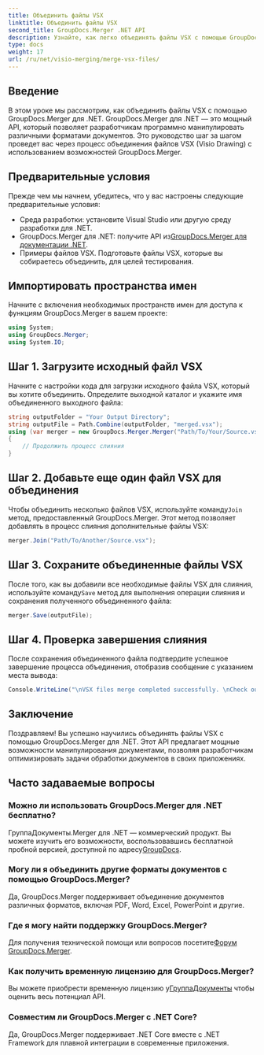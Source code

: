 ```yaml
---
title: Объединить файлы VSX
linktitle: Объединить файлы VSX
second_title: GroupDocs.Merger .NET API
description: Узнайте, как легко объединять файлы VSX с помощью GroupDocs.Merger для .NET. Это подробное руководство упрощает задачи по манипулированию документами.
type: docs
weight: 17
url: /ru/net/visio-merging/merge-vsx-files/
---
```

## Введение
В этом уроке мы рассмотрим, как объединить файлы VSX с помощью GroupDocs.Merger для .NET. GroupDocs.Merger для .NET — это мощный API, который позволяет разработчикам программно манипулировать различными форматами документов. Это руководство шаг за шагом проведет вас через процесс объединения файлов VSX (Visio Drawing) с использованием возможностей GroupDocs.Merger.
## Предварительные условия
Прежде чем мы начнем, убедитесь, что у вас настроены следующие предварительные условия:
- Среда разработки: установите Visual Studio или другую среду разработки для .NET.
-  GroupDocs.Merger для .NET: получите API из[GroupDocs.Merger для документации .NET](https://reference.groupdocs.com/merger/net/).
- Примеры файлов VSX. Подготовьте файлы VSX, которые вы собираетесь объединить, для целей тестирования.

## Импортировать пространства имен
Начните с включения необходимых пространств имен для доступа к функциям GroupDocs.Merger в вашем проекте:
```csharp
using System; 
using GroupDocs.Merger;
using System.IO;
```
## Шаг 1. Загрузите исходный файл VSX
Начните с настройки кода для загрузки исходного файла VSX, который вы хотите объединить. Определите выходной каталог и укажите имя объединенного выходного файла:
```csharp
string outputFolder = "Your Output Directory";
string outputFile = Path.Combine(outputFolder, "merged.vsx");
using (var merger = new GroupDocs.Merger.Merger("Path/To/Your/Source.vsx"))
{
    // Продолжить процесс слияния
}
```
## Шаг 2. Добавьте еще один файл VSX для объединения
 Чтобы объединить несколько файлов VSX, используйте команду`Join` метод, предоставленный GroupDocs.Merger. Этот метод позволяет добавлять в процесс слияния дополнительные файлы VSX:
```csharp
merger.Join("Path/To/Another/Source.vsx");
```
## Шаг 3. Сохраните объединенные файлы VSX
 После того, как вы добавили все необходимые файлы VSX для слияния, используйте команду`Save` метод для выполнения операции слияния и сохранения полученного объединенного файла:
```csharp
merger.Save(outputFile);
```
## Шаг 4. Проверка завершения слияния
После сохранения объединенного файла подтвердите успешное завершение процесса объединения, отобразив сообщение с указанием места вывода:
```csharp
Console.WriteLine("\nVSX files merge completed successfully. \nCheck output in {0}", outputFolder);
```

## Заключение
Поздравляем! Вы успешно научились объединять файлы VSX с помощью GroupDocs.Merger для .NET. Этот API предлагает мощные возможности манипулирования документами, позволяя разработчикам оптимизировать задачи обработки документов в своих приложениях.

## Часто задаваемые вопросы
### Можно ли использовать GroupDocs.Merger для .NET бесплатно?
 ГруппаДокументы.Merger для .NET — коммерческий продукт. Вы можете изучить его возможности, воспользовавшись бесплатной пробной версией, доступной по адресу[GroupDocs](https://releases.groupdocs.com/).
### Могу ли я объединить другие форматы документов с помощью GroupDocs.Merger?
Да, GroupDocs.Merger поддерживает объединение документов различных форматов, включая PDF, Word, Excel, PowerPoint и другие.
### Где я могу найти поддержку GroupDocs.Merger?
 Для получения технической помощи или вопросов посетите[Форум GroupDocs.Merger](https://forum.groupdocs.com/c/merger/32).
### Как получить временную лицензию для GroupDocs.Merger?
 Вы можете приобрести временную лицензию у[ГруппаДокументы](https://purchase.groupdocs.com/temporary-license/) чтобы оценить весь потенциал API.
### Совместим ли GroupDocs.Merger с .NET Core?
Да, GroupDocs.Merger поддерживает .NET Core вместе с .NET Framework для плавной интеграции в современные приложения.
